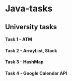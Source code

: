 # Java-tasks
University tasks
---
#### Task 1 - ATM 
#### Task 2 - ArrayList, Stack
#### Task 3 - HashMap
#### Task 4 - Google Calendar API
